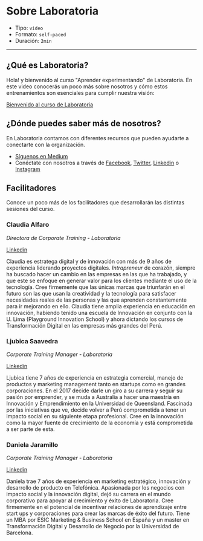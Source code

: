 # Sobre Laboratoria

* Tipo: `video`
* Formato: `self-paced`
* Duración: `2min`

***

## ¿Qué es Laboratoria?

Hola! y bienvenido al curso "Aprender experimentando" de Laboratoria. En este
video conocerás un poco más sobre nosotros y cómo estos entrenamientos son
esenciales para cumplir nuestra visión:

[Bienvenido al curso de Laboratoria](https://youtu.be/_6ndP_7wSrk)

## ¿Dónde puedes saber más de nosotros?

En Laboratoria contamos con diferentes recursos que pueden ayudarte a conectarte
con la organización.

* [Síguenos en Medium](https://medium.com/laboratoria)
* Conéctate con nosotros a través de [Facebook](https://www.facebook.com/laboratoriala/), [Twitter](https://twitter.com/Laboratoriala), [Linkedin](https://www.linkedin.com/school/laboratoriala/) o [Instagram](https://www.instagram.com/laboratoriala/)

## Facilitadores

Conoce un poco más de los facilitadores que desarrollarán las distintas sesiones
del curso.

### Claudia Alfaro

*Directora de Corporate Training - Laboratoria*

[Linkedin](https://pe.linkedin.com/in/claudiaalfaro)

Claudia es estratega digital y de innovación con más de 9 años de experiencia
liderando proyectos digitales. *Intrapreneur* de corazón, siempre ha buscado
hacer un cambio en las empresas en las que ha trabajado, y que este se enfoque
en generar valor para los clientes mediante el uso de la tecnología. Cree
firmemente que las únicas marcas que triunfarán en el futuro son las que usan
la creatividad y la tecnología para satisfacer necesidades reales de las personas
y las que aprenden constantemente para ir mejorando en ello. Claudia tiene amplia
experiencia en educación en innovación, habiendo tenido una escuela de Innovación
en conjunto con la U. Lima (Playground Innovation School) y ahora dictando los
cursos de Transformación Digital en las empresas más grandes del Perú.

### Ljubica Saavedra

*Corporate Training Manager - Laboratoria*

[Linkedin](https://www.linkedin.com/in/ljubica-saavedra-terkes-7313a761/)

Ljubica tiene 7 años de experiencia en estrategia comercial, manejo de productos
y marketing management tanto en startups como en grandes corporaciones. En el
2017 decide darle un giro a su carrera y seguir su pasión por emprender, y se
muda a Australia a hacer una maestría en Innovación y Emprendimiento en la
Universidad de Queensland. Fascinada por las iniciativas que ve, decide volver a
Perú comprometida a tener un impacto social en su siguiente etapa profesional.
Cree en la innovación como la mayor fuente de crecimiento de la economía y está
comprometida a ser parte de esta.

### Daniela Jaramillo

*Corporate Training Manager - Laboratoria*

[Linkedin](https://www.linkedin.com/in/daniela-jaramillo-4161167a/)

Daniela trae 7 años de experiencia en marketing estratégico, innovación y
desarrollo de producto en Telefónica. Apasionada por los negocios con impacto
social y la innovación digital, dejó su carrera en el mundo corporativo para
apoyar al crecimiento y éxito de Laboratoria. Cree firmemente en el potencial
de incentivar relaciones de aprendizaje entre start ups y corporaciones para
crear las marcas  de éxito del futuro. Tiene un MBA por ESIC Marketing &
Business School en España y un master en Transformación Digital y Desarrollo de
Negocio por la Universidad de Barcelona.
